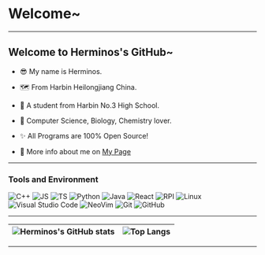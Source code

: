 
# Welcome~
---

## Welcome to Herminos's GitHub~

- 😎 My name is Herminos.

- 🗺️ From Harbin Heilongjiang China.

- 🏫 A student from Harbin No.3 High School.

- 📘 Computer Science, Biology, Chemistry lover.

- ✨ All Programs are 100% Open Source! 

- 🎈 More info about me on [My Page](https://www.herminos.site)

---

### Tools and Environment


![C++](https://img.shields.io/badge/-C++-05122A?style=flat&logo=C%2B%2B&logoColor=00599C)
![JS](https://img.shields.io/badge/-JavaScript-05122A?style=flat&logo=javascript&logoColor=#F7DF1E)
![TS](https://img.shields.io/badge/-TypeScript-05122A?style=flat&logo=typescript&logoColor=#3178C6)
![Python](https://img.shields.io/badge/-Python-05122A?style=flat&logo=Python&logoColor=3376AB)
![Java](https://img.shields.io/badge/-OpenJDK-05122A?style=flat&logo=openjdk&logoColor=FFFFFF)
![React](https://img.shields.io/badge/-React-05122A?style=flat&logo=react&logoColor=#61DAFB)
![RPI](https://img.shields.io/badge/-RaspberryPi-05122A?style=flat&logo=raspberrypi&logoColor=A22846)
![Linux](https://img.shields.io/badge/-Kubuntu-05122A?style=flat&logo=kubuntu&logoColor=0079C1)
![Visual Studio Code](https://img.shields.io/badge/-VSCode-05122A?style=flat&logo=visualstudiocode&logoColor=00599C)
![NeoVim](https://img.shields.io/badge/-NeoVim-05122A?style=flat&logo=neovim&logoColor=#57A143)
![Git](https://img.shields.io/badge/-Git-05122A?style=flat&logo=git&logoColor=F05032)
![GitHub](https://img.shields.io/badge/-GitHub-05122A?style=flat&logo=github&logoColor=white)

---

| ![Herminos's GitHub stats](https://github-readme-stats.vercel.app/api?username=Herminos&show_icons=true&theme=radical) | ![Top Langs](https://github-readme-stats.vercel.app/api/top-langs/?username=Herminos&layout=compact) |
| ---- | ---- |
---
